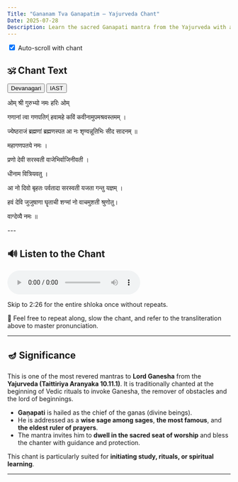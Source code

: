 ```yaml
---
Title: "Gananam Tva Ganapatim – Yajurveda Chant"
Date: 2025-07-28
Description: Learn the sacred Ganapati mantra from the Yajurveda with audio and guidance.
---
```


<div id="chant-start"></div>

<div style="margin-bottom: 1em;">
  <label>
    <input type="checkbox" id="autoscroll-toggle" checked>
    Auto-scroll with chant
  </label>
</div>

## 🕉️ Chant Text

<div id="script-toggle" style="margin-bottom: 1em;">
  <button id="btn-deva" onclick="showDeva()">Devanagari</button>
  <button id="btn-iast" onclick="showIAST()">IAST</button>
</div>

<div id="devanagari" style="display: block;">
<p id="line1">ओम् श्री गुरुभ्यो नमः हरिः ओम्</p>
<p>  </p>
<p id="line2">गणानां त्वा गणपतिग्ं हवामहे कविं कवीनामुपमश्रवस्तमम् ।</p>
<p id="line3">ज्येष्ठराजं ब्रह्मणां ब्रह्मणस्पत आ नः शृण्वन्नूतिभिः सीद सादनम् ॥</p>
<p id="line4">महागणपतये नमः ।</p>
<p>  </p>
<p id="line5">प्रणो देवी सरस्वती वाजेभिर्वाजिनीवती ।</p>
<p id="line6">धीनाम वित्रियवतु ।</p>
<p id="line7">आ नो दिवो बृहतः पर्वतादा सरस्वती यजता गन्तु यज्ञम् ।</p>
<p id="line8">हवं देवि जुजुषाणा घॄताची शग्मां नो वाचमुशती श्रुणोतु।</p>
<p id="line9">वाग्देव्यै नमः ॥</p>
</div>


<div id="iast" style="display: none;">
<p id="line1-roman">om śrī gurubhyo namaḥ hariḥ om</p>
<p>  </p>
<p id="line2-roman">gaṇānāṃ tvā gaṇapatigṃ havāmahe kaviM kavīnāmupamaśravastamam |</p>
<p id="line3-roman">jyeṣṭharājaṃ brahmaṇāṃ brahmaṇaspata ā naḥ śṛṇvannūtibhiḥ sīda sādanam ||</p>
<p id="line4-roman">mahāgaṇapataye namaḥ |</p>
<p>  </p>
<p id="line5-roman">praṇo devī sarasvatī vājebhirvājinīvatī |</p>
<p id="line6-roman">dhīnāma vitriyavatu |</p>
<p id="line7-roman">ā no divo bṛhataḥ parvatādā sarasvatī yajatā gantu yajñam |</p>
<p id="line8-roman">havaṃ devi jujuṣāṇā ghṝtācī śagmāṃ no vācamuśatī śruṇotu|</p>
<p id="line9-roman">vāgdevyai namaḥ ||</p>
</div>
---

## 🔊 Listen to the Chant

<audio controls>
  <source src="/learn-hindu-chanting/assets/audio/gananam-tva.mp3" type="audio/mpeg">
</audio>

Skip to 2:26 for the entire shloka once without repeats.

🙏 Feel free to repeat along, slow the chant, and refer to the transliteration above to master pronunciation.

---

## 🪔 Significance

This is one of the most revered mantras to **Lord Ganesha** from the **Yajurveda (Taittiriya Aranyaka 10.11.1)**. It is traditionally chanted at the beginning of Vedic rituals to invoke Ganesha, the remover of obstacles and the lord of beginnings.

- **Gaṇapati** is hailed as the chief of the ganas (divine beings).
- He is addressed as a **wise sage among sages**, **the most famous**, and **the eldest ruler of prayers**.
- The mantra invites him to **dwell in the sacred seat of worship** and bless the chanter with guidance and protection.

This chant is particularly suited for **initiating study, rituals, or spiritual learning**.

---

<script>
function showDeva() {
  document.getElementById('devanagari').style.display = 'block';
  document.getElementById('iast').style.display = 'none';
  document.getElementById('btn-deva').style.fontWeight = 'bold';
  document.getElementById('btn-iast').style.fontWeight = 'normal';
}
function showIAST() {
  document.getElementById('devanagari').style.display = 'none';
  document.getElementById('iast').style.display = 'block';
  document.getElementById('btn-deva').style.fontWeight = 'normal';
  document.getElementById('btn-iast').style.fontWeight = 'bold';
}
</script>

<script>
const audio = document.querySelector('audio');
const devanagariVisible = () => document.getElementById('devanagari').style.display !== 'none';
const shouldScroll = () => document.getElementById('autoscroll-toggle')?.checked;

// Scroll to chant on play — but only if toggle is on
audio.addEventListener('play', () => {
  if (shouldScroll()) {
    document.getElementById('chant-start')?.scrollIntoView({ behavior: 'smooth' });
  }
});

audio.ontimeupdate = () => {
  const t = audio.currentTime;

  const lines = [
    { id: 'line1', roman: 'line1-roman', start: 0, end: 12 },
    { id: 'line2', roman: 'line2-roman', start: 12, end: 36 },
    { id: 'line3', roman: 'line3-roman', start: 36, end: 61 },
    { id: 'line4', roman: 'line4-roman', start: 61, end: 72 },
    { id: 'line5', roman: 'line5-roman', start: 72, end: 89 },
    { id: 'line6', roman: 'line6-roman', start: 89, end: 98 },
    { id: 'line7', roman: 'line7-roman', start: 98, end: 118 },
    { id: 'line8', roman: 'line8-roman', start: 118, end: 138 },
    { id: 'line9', roman: 'line9-roman', start: 138, end: 146 }
  ];

  lines.forEach(({ id, roman, start, end }) => {
    const visibleId = devanagariVisible() ? id : roman;
    const el = document.getElementById(visibleId);
    if (!el) return;

    if (t >= start && t < end) {
      el.style.backgroundColor = 'yellow';
      if (shouldScroll()) {
        el.scrollIntoView({ behavior: 'smooth', block: 'center' });
      }
    } else {
      el.style.backgroundColor = '';
    }
  });
};
</script>


